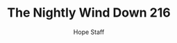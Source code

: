 ---
image: /assets/img/nwd/216_nwd_romans_10_17_a_msg.png
title: The Nightly Wind Down 216
categories:
  - The Nightly Wind Down
author: Hope Staff
notes: The Nightly Wind Down 216
embed: >-
  EMBED_GOES_HERE
transcript: >-
  SOME LINES OF TEXT START HERE
---